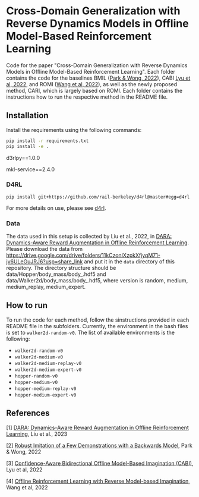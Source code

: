 # Cross-Domain Generalization with Reverse Dynamics Models in Offline Model-Based Reinforcement Learning

Code for the paper "Cross-Domain Generalization with Reverse Dynamics Models in Offline Model-Based Reinforcement Learning".
Each folder contains the code for the baselines BMIL ([Park & Wong, 2022](https://arxiv.org/abs/2210.09337)), CABI [Lyu et al, 2022](https://proceedings.neurips.cc/paper_files/paper/2022/file/f9e2800a251fa9107a008104f47c45d1-Paper-Conference.pdf), and ROMI ([Wang et al, 2022](https://arxiv.org/pdf/2110.00188)), as well as the newly proposed method, CARI, which is largely based on ROMI.
Each folder contains the instructions how to run the respective method in the README file.

## Installation
Install the requirements using the following commands:
```bash
pip install -r requirements.txt
pip install -e .
```
d3rlpy==1.0.0

mkl-service==2.4.0

### D4RL
```shell
pip install git+https://github.com/rail-berkeley/d4rl@master#egg=d4rl
```
For more details on use, please see [d4rl](https://github.com/rail-berkeley/d4rl).

### Data
The data used in this setup is collected by Liu et al., 2022, in 
[DARA: Dynamics-Aware Reward Augmentation in Offline Reinforcement Learning](https://openreview.net/forum?id=9SDQB3b68K).
Please download the data from https://drive.google.com/drive/folders/11kCzonIXzpkXfjyqM71-jv6ULeGuJRJ6?usp=share_link
and put it in the `data` directory of this repository. The directory structure should be
data/Hopper/body_mass/body_<version>.hdf5 and data/Walker2d/body_mass/body_<version>.hdf5, where version is random,
medium, medium_replay, medium_expert.


## How to run
To run the code for each method, follow the sinstructions provided in each README file in the subfolders. Currently, the 
environment in the bash files is set to `walker2d-random-v0`. The list of available environments is the following:

- `walker2d-random-v0`
- `walker2d-medium-v0`
- `walker2d-medium-replay-v0`
- `walker2d-medium-expert-v0`
- `hopper-random-v0`
- `hopper-medium-v0`
- `hopper-medium-replay-v0`
- `hopper-medium-expert-v0`


## References
<a id="1">[1]</a>
[DARA: Dynamics-Aware Reward Augmentation in Offline Reinforcement Learning](https://openreview.net/forum?id=9SDQB3b68K), Liu et al., 2023

<a id="2">[2]</a>
[Robust Imitation of a Few Demonstrations with a Backwards Model](https://arxiv.org/abs/2210.09337), Park & Wong, 2022

<a id="3">[3]</a>
[Confidence-Aware Bidirectional Offline Model-Based Imagination (CABI)](https://proceedings.neurips.cc/paper_files/paper/2022/file/f9e2800a251fa9107a008104f47c45d1-Paper-Conference.pdf), Lyu et al, 2022

<a id="4">[4]</a>
[Offline Reinforcement Learning with Reverse Model-based Imagination](https://arxiv.org/pdf/2110.00188), Wang et al, 2022
